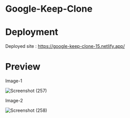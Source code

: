 # Google-Keep-Clone

# Deployment

Deployed site : https://google-keep-clone-15.netlify.app/

# Preview

Image-1

![Screenshot (257)](https://user-images.githubusercontent.com/87692146/201720410-3e4df4db-b495-4697-9471-d0d74b1b2296.png)

Image-2

![Screenshot (258)](https://user-images.githubusercontent.com/87692146/201720536-0e2ae1cf-7971-49dd-a056-bf5d57f5709e.png)







